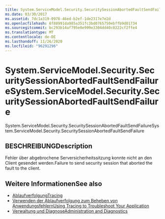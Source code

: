 ```yaml
---
title: System.ServiceModel.Security.SecuritySessionAbortedFaultSendFailure
ms.date: 03/30/2017
ms.assetid: 7dc1a319-0978-46ed-b2ef-1de2317e7e2d
ms.openlocfilehash: 6f88991da985a351fc3bd0765750ebffb9d01734
ms.sourcegitcommit: bc293b14af795e0e999e3304dd40c0222cf2ffe4
ms.translationtype: MT
ms.contentlocale: de-DE
ms.lasthandoff: 11/26/2020
ms.locfileid: "96291296"
---
```

# <a name="systemservicemodelsecuritysecuritysessionabortedfaultsendfailure"></a><span data-ttu-id="83848-102">System.ServiceModel.Security.SecuritySessionAbortedFaultSendFailure</span><span class="sxs-lookup"><span data-stu-id="83848-102">System.ServiceModel.Security.SecuritySessionAbortedFaultSendFailure</span></span>

<span data-ttu-id="83848-103">System.ServiceModel.Security.SecuritySessionAbortedFaultSendFailure</span><span class="sxs-lookup"><span data-stu-id="83848-103">System.ServiceModel.Security.SecuritySessionAbortedFaultSendFailure</span></span>  
  
## <a name="description"></a><span data-ttu-id="83848-104">BESCHREIBUNG</span><span class="sxs-lookup"><span data-stu-id="83848-104">Description</span></span>  

 <span data-ttu-id="83848-105">Fehler über abgebrochene Serversicherheitssitzung konnte nicht an den Client gesendet werden.</span><span class="sxs-lookup"><span data-stu-id="83848-105">Failure to send security session that aborted the fault to the client.</span></span>  
  
## <a name="see-also"></a><span data-ttu-id="83848-106">Weitere Informationen</span><span class="sxs-lookup"><span data-stu-id="83848-106">See also</span></span>

- [<span data-ttu-id="83848-107">Ablaufverfolgung</span><span class="sxs-lookup"><span data-stu-id="83848-107">Tracing</span></span>](index.md)
- [<span data-ttu-id="83848-108">Verwenden der Ablaufverfolgung zum Beheben von Anwendungsfehlern</span><span class="sxs-lookup"><span data-stu-id="83848-108">Using Tracing to Troubleshoot Your Application</span></span>](using-tracing-to-troubleshoot-your-application.md)
- [<span data-ttu-id="83848-109">Verwaltung und Diagnose</span><span class="sxs-lookup"><span data-stu-id="83848-109">Administration and Diagnostics</span></span>](../index.md)
